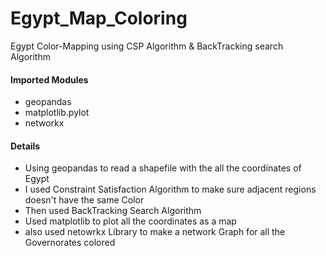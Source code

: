 # Egypt_Map_Coloring 
Egypt Color-Mapping using CSP Algorithm &amp; BackTracking search Algorithm 

#### Imported Modules 
- geopandas 
- matplotlib.pylot
- networkx
#### Details
- Using geopandas to read a shapefile with the all the coordinates of Egypt 
- I used Constraint Satisfaction Algorithm to make sure adjacent regions doesn't have the same Color 
- Then used BackTracking Search Algorithm 
- Used matplotlib to plot all the coordinates as a map 
- also used netowrkx Library to make a network Graph for all the Governorates colored 
